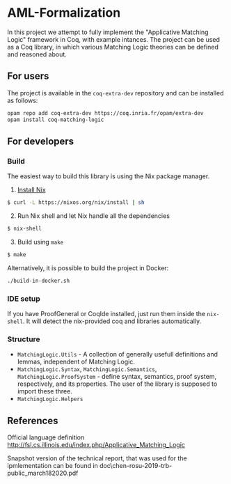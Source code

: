 # AML-Formalization

In this project we attempt to fully implement the "Applicative Matching Logic" framework in Coq, with example intances.
The project can be used as a Coq library, in which various Matching Logic theories can be defined and reasoned about.

## For users

The project is available in the `coq-extra-dev` repository and can be installed as follows:
```sh
opam repo add coq-extra-dev https://coq.inria.fr/opam/extra-dev
opam install coq-matching-logic
```

## For developers

### Build

The easiest way to build this library is using the Nix package manager.

1. [Install Nix](https://nixos.org/download.html)
```sh
$ curl -L https://nixos.org/nix/install | sh
```

2. Run Nix shell and let Nix handle all the dependencies
```sh
$ nix-shell
```

3. Build using `make`
```sh
$ make
```

Alternatively, it is possible to build the project in Docker:
```sh
./build-in-docker.sh
```

### IDE setup
If you have ProofGeneral or CoqIde installed, just run them inside the `nix-shell`.
It will detect the nix-provided coq and libraries automatically.

### Structure

- `MatchingLogic.Utils` - A collection of generally usefull definitions and lemmas, independent of Matching Logic.
- `MatchingLogic.Syntax`, `MatchingLogic.Semantics`, `MatchingLogic.ProofSystem` -
  define syntax, semantics, proof system, respectively, and its properties.
  The user of the library is supposed to import these three.
- `MatchingLogic.Helpers`




## References

Official language definition http://fsl.cs.illinois.edu/index.php/Applicative_Matching_Logic

Snapshot version of the technical report, that was used for the ipmlementation can be found in doc\chen-rosu-2019-trb-public_march182020.pdf
